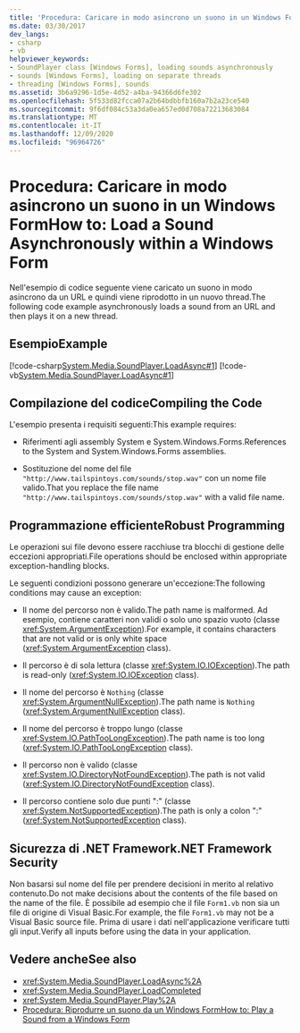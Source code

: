 ```yaml
---
title: 'Procedura: Caricare in modo asincrono un suono in un Windows Form'
ms.date: 03/30/2017
dev_langs:
- csharp
- vb
helpviewer_keywords:
- SoundPlayer class [Windows Forms], loading sounds asynchronously
- sounds [Windows Forms], loading on separate threads
- threading [Windows Forms], sounds
ms.assetid: 3b6a9296-1d5e-4d52-a4ba-94366d6fe302
ms.openlocfilehash: 5f533d82fcca07a2b64bdbbfb160a7b2a23ce540
ms.sourcegitcommit: 9f6df084c53a3da0ea657ed0d708a72213683084
ms.translationtype: MT
ms.contentlocale: it-IT
ms.lasthandoff: 12/09/2020
ms.locfileid: "96964726"
---
```

# <a name="how-to-load-a-sound-asynchronously-within-a-windows-form"></a><span data-ttu-id="2e5ef-102">Procedura: Caricare in modo asincrono un suono in un Windows Form</span><span class="sxs-lookup"><span data-stu-id="2e5ef-102">How to: Load a Sound Asynchronously within a Windows Form</span></span>
<span data-ttu-id="2e5ef-103">Nell'esempio di codice seguente viene caricato un suono in modo asincrono da un URL e quindi viene riprodotto in un nuovo thread.</span><span class="sxs-lookup"><span data-stu-id="2e5ef-103">The following code example asynchronously loads a sound from an URL and then plays it on a new thread.</span></span>  
  
## <a name="example"></a><span data-ttu-id="2e5ef-104">Esempio</span><span class="sxs-lookup"><span data-stu-id="2e5ef-104">Example</span></span>  
 [!code-csharp[System.Media.SoundPlayer.LoadAsync#1](~/samples/snippets/csharp/VS_Snippets_Winforms/System.Media.SoundPlayer.LoadAsync/CS/Form1.cs#1)]
 [!code-vb[System.Media.SoundPlayer.LoadAsync#1](~/samples/snippets/visualbasic/VS_Snippets_Winforms/System.Media.SoundPlayer.LoadAsync/VB/Form1.vb#1)]  
  
## <a name="compiling-the-code"></a><span data-ttu-id="2e5ef-105">Compilazione del codice</span><span class="sxs-lookup"><span data-stu-id="2e5ef-105">Compiling the Code</span></span>  
 <span data-ttu-id="2e5ef-106">L'esempio presenta i requisiti seguenti:</span><span class="sxs-lookup"><span data-stu-id="2e5ef-106">This example requires:</span></span>  
  
- <span data-ttu-id="2e5ef-107">Riferimenti agli assembly System e System.Windows.Forms.</span><span class="sxs-lookup"><span data-stu-id="2e5ef-107">References to the System and System.Windows.Forms assemblies.</span></span>  
  
- <span data-ttu-id="2e5ef-108">Sostituzione del nome del file `"http://www.tailspintoys.com/sounds/stop.wav"` con un nome file valido.</span><span class="sxs-lookup"><span data-stu-id="2e5ef-108">That you replace the file name `"http://www.tailspintoys.com/sounds/stop.wav"` with a valid file name.</span></span>  
  
## <a name="robust-programming"></a><span data-ttu-id="2e5ef-109">Programmazione efficiente</span><span class="sxs-lookup"><span data-stu-id="2e5ef-109">Robust Programming</span></span>  
 <span data-ttu-id="2e5ef-110">Le operazioni sui file devono essere racchiuse tra blocchi di gestione delle eccezioni appropriati.</span><span class="sxs-lookup"><span data-stu-id="2e5ef-110">File operations should be enclosed within appropriate exception-handling blocks.</span></span>  
  
 <span data-ttu-id="2e5ef-111">Le seguenti condizioni possono generare un'eccezione:</span><span class="sxs-lookup"><span data-stu-id="2e5ef-111">The following conditions may cause an exception:</span></span>  
  
- <span data-ttu-id="2e5ef-112">Il nome del percorso non è valido.</span><span class="sxs-lookup"><span data-stu-id="2e5ef-112">The path name is malformed.</span></span> <span data-ttu-id="2e5ef-113">Ad esempio, contiene caratteri non validi o solo uno spazio vuoto (classe <xref:System.ArgumentException>).</span><span class="sxs-lookup"><span data-stu-id="2e5ef-113">For example, it contains characters that are not valid or is only white space (<xref:System.ArgumentException> class).</span></span>  
  
- <span data-ttu-id="2e5ef-114">Il percorso è di sola lettura (classe <xref:System.IO.IOException>).</span><span class="sxs-lookup"><span data-stu-id="2e5ef-114">The path is read-only (<xref:System.IO.IOException> class).</span></span>  
  
- <span data-ttu-id="2e5ef-115">Il nome del percorso è `Nothing` (classe <xref:System.ArgumentNullException>).</span><span class="sxs-lookup"><span data-stu-id="2e5ef-115">The path name is `Nothing` (<xref:System.ArgumentNullException> class).</span></span>  
  
- <span data-ttu-id="2e5ef-116">Il nome del percorso è troppo lungo (classe <xref:System.IO.PathTooLongException>).</span><span class="sxs-lookup"><span data-stu-id="2e5ef-116">The path name is too long (<xref:System.IO.PathTooLongException> class).</span></span>  
  
- <span data-ttu-id="2e5ef-117">Il percorso non è valido (classe <xref:System.IO.DirectoryNotFoundException>).</span><span class="sxs-lookup"><span data-stu-id="2e5ef-117">The path is not valid (<xref:System.IO.DirectoryNotFoundException> class).</span></span>  
  
- <span data-ttu-id="2e5ef-118">Il percorso contiene solo due punti ":" (classe <xref:System.NotSupportedException>).</span><span class="sxs-lookup"><span data-stu-id="2e5ef-118">The path is only a colon ":" (<xref:System.NotSupportedException> class).</span></span>  
  
## <a name="net-framework-security"></a><span data-ttu-id="2e5ef-119">Sicurezza di .NET Framework</span><span class="sxs-lookup"><span data-stu-id="2e5ef-119">.NET Framework Security</span></span>  
 <span data-ttu-id="2e5ef-120">Non basarsi sul nome del file per prendere decisioni in merito al relativo contenuto.</span><span class="sxs-lookup"><span data-stu-id="2e5ef-120">Do not make decisions about the contents of the file based on the name of the file.</span></span> <span data-ttu-id="2e5ef-121">È possibile ad esempio che il file `Form1.vb` non sia un file di origine di Visual Basic.</span><span class="sxs-lookup"><span data-stu-id="2e5ef-121">For example, the file `Form1.vb` may not be a Visual Basic source file.</span></span> <span data-ttu-id="2e5ef-122">Prima di usare i dati nell'applicazione verificare tutti gli input.</span><span class="sxs-lookup"><span data-stu-id="2e5ef-122">Verify all inputs before using the data in your application.</span></span>  
  
## <a name="see-also"></a><span data-ttu-id="2e5ef-123">Vedere anche</span><span class="sxs-lookup"><span data-stu-id="2e5ef-123">See also</span></span>

- <xref:System.Media.SoundPlayer.LoadAsync%2A>
- <xref:System.Media.SoundPlayer.LoadCompleted>
- <xref:System.Media.SoundPlayer.Play%2A>
- [<span data-ttu-id="2e5ef-124">Procedura: Riprodurre un suono da un Windows Form</span><span class="sxs-lookup"><span data-stu-id="2e5ef-124">How to: Play a Sound from a Windows Form</span></span>](how-to-play-a-sound-from-a-windows-form.md)
